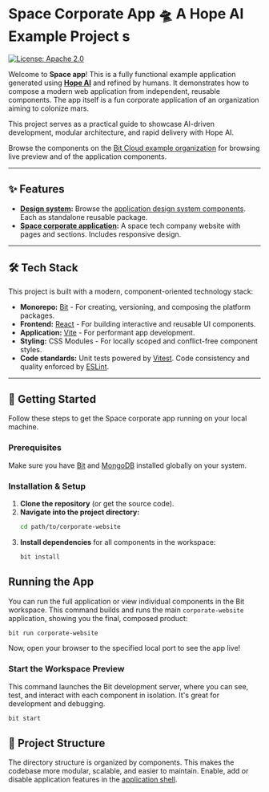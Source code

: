 # Space Corporate App 🛸 A Hope AI Example Project s

[![License: Apache 2.0](https://img.shields.io/badge/License-Apache_2.0-blue.svg)](https://opensource.org/licenses/Apache-2.0)

Welcome to **Space app**! This is a fully functional example application generated using [**Hope AI**](https://bit.cloud) and refined by humans. It demonstrates how to compose a modern web application from independent, reusable components. The app itself is a fun corporate application of an organization aiming to colonize mars.

This project serves as a practical guide to showcase AI-driven development, modular architecture, and rapid delivery with Hope AI.

Browse the components on the [Bit Cloud example organization](https://bit.cloud/infinity) for browsing live preview and of the application components.

---

## ✨ Features

* **[Design system](https://bit.cloud/corporate/design):** Browse the [application design system components](https://bit.cloud/corporate/design/~components). Each as standalone reusable package.
* **[Space corporate application](https://bit.cloud/corporate/corporate-website):** A space tech company website with pages and sections. Includes responsive design.

---

## 🛠️ Tech Stack

This project is built with a modern, component-oriented technology stack:

* **Monorepo:** [Bit](https://bit.dev) - For creating, versioning, and composing the platform packages.
* **Frontend:** [React](https://reactjs.org/) - For building interactive and reusable UI components.
* **Application:** [Vite](https://vite.dev) - For performant app development.
* **Styling:** CSS Modules - For locally scoped and conflict-free component styles.
* **Code standards:** Unit tests powered by [Vitest](https://vitest.dev). Code consistency and quality enforced by [ESLint](https://eslint.org).

---

## 🚀 Getting Started

Follow these steps to get the Space corporate app running on your local machine.

### Prerequisites

Make sure you have [Bit](https://bit.dev/docs/getting-started/installing-bit/installing-bit) and [MongoDB](https://www.mongodb.com/docs/manual/installation/) installed globally on your system.

### Installation & Setup

1.  **Clone the repository** (or get the source code).
2.  **Navigate into the project directory:**
    ```bash
    cd path/to/corporate-website
    ```
3.  **Install dependencies** for all components in the workspace:
    ```bash
    bit install
    ```

## Running the App

You can run the full application or view individual components in the Bit workspace.
This command builds and runs the main `corporate-website` application, showing you the final, composed product:

```bash
bit run corporate-website
```
Now, open your browser to the specified local port to see the app live!

### Start the Workspace Preview

This command launches the Bit development server, where you can see, test, and interact with each component in isolation. It's great for development and debugging.

```bash
bit start
```

## 📂 Project Structure

The directory structure is organized by components. This makes the codebase more modular, scalable, and easier to maintain. Enable, add or disable application features in the [application shell](https://github.com/ranm8/space-app/tree/main/corporate-website/corporate-website).
